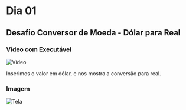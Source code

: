 # **Dia 01**
 
## Desafio Conversor de Moeda - Dólar para Real

### Vídeo com Executável

![Vídeo](https://gyazo.com/19f54aee2f40a52ea1fbedb32497d7f0)

Inserimos o valor em dólar, e nos mostra a conversão para real.

### Imagem

![Tela](https://gyazo.com/db1db3b27a1cd4c332c453d4598d6795)